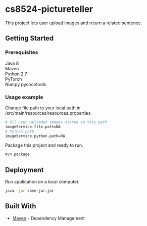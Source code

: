 # cs8524-pictureteller

This project lets user upload images and return a related sentence.


## Getting Started 

### Prerequisites

Java 8  
Maven  
Python 2.7  
PyTorch  
Numpy
pycocotools


### Usage example 
Change file path to your local path in /src/main/resources/resources.properties
```sh
# All user uploaded images stored in this path
imageService.file.path=NA
# Python path
imageService.python.path=NA
```

Package this project and ready to run.
```sh
mvn package
```

## Deployment 
Run application on a local computer.
```sh
java -jar some-jar.jar
```

## Built With
* [Maven](https://maven.apache.org/) - Dependency Management



